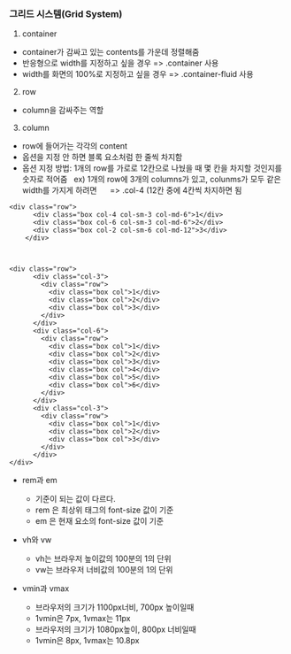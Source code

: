 ### 그리드 시스템(Grid System)
1. container
- container가 감싸고 있는 contents를 가운데 정렬해줌
- 반응형으로 width를 지정하고 싶을 경우 => .container 사용
- width를 화면의 100%로 지정하고 싶을 경우 => .container-fluid 사용
 
2. row
- column을 감싸주는 역할
 
3. column
- row에 들어가는 각각의 content
- 옵션을 지정 안 하면 블록 요소처럼 한 줄씩 차지함
- 옵션 지정 방법: 1개의 row를 가로로 12칸으로 나눴을 때 몇 칸을 차지할 것인지를 숫자로 적어줌
 
ex) 1개의 row에 3개의 columns가 있고, colunms가 모두 같은 width를 가지게 하려면
     => .col-4 (12칸 중에 4칸씩 차지하면 됨
     
```
<div class="row">
      <div class="box col-4 col-sm-3 col-md-6">1</div>
      <div class="box col-6 col-sm-3 col-md-6">2</div>
      <div class="box col-2 col-sm-6 col-md-12">3</div>
    </div>



<div class="row">
      <div class="col-3">
        <div class="row">
          <div class="box col">1</div>
          <div class="box col">2</div>
          <div class="box col">3</div>
        </div>
      </div>
      <div class="col-6">
        <div class="row">
          <div class="box col">1</div>
          <div class="box col">2</div>
          <div class="box col">3</div>
          <div class="box col">4</div>
          <div class="box col">5</div>
          <div class="box col">6</div>
        </div>
      </div>
      <div class="col-3">
        <div class="row">
          <div class="box col">1</div>
          <div class="box col">2</div>
          <div class="box col">3</div>
        </div>
      </div>
</div>
```

- rem과 em
     - 기준이 되는 값이 다르다. 
     - rem 은 최상위 태그의 font-size 값이 기준
     - em 은 현재 요소의 font-size 값이 기준

- vh와 vw
     - vh는 브라우저 높이값의 100분의 1의 단위
     - vw는 브라우저 너비값의 100분의 1의 단위 

- vmin과 vmax
     - 브라우저의 크기가 1100px너비, 700px 높이일때
     - 1vmin은 7px, 1vmax는 11px
     - 브라우저의 크기가 1080px높이, 800px 너비일때
     - 1vmin은 8px, 1vmax는 10.8px
